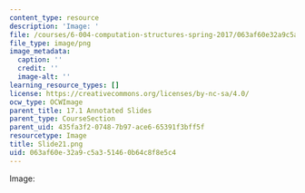 ```yaml
---
content_type: resource
description: 'Image: '
file: /courses/6-004-computation-structures-spring-2017/063af60e32a9c5a351460b64c8f8e5c4_Slide21.png
file_type: image/png
image_metadata:
  caption: ''
  credit: ''
  image-alt: ''
learning_resource_types: []
license: https://creativecommons.org/licenses/by-nc-sa/4.0/
ocw_type: OCWImage
parent_title: 17.1 Annotated Slides
parent_type: CourseSection
parent_uid: 435fa3f2-0748-7b97-ace6-65391f3bff5f
resourcetype: Image
title: Slide21.png
uid: 063af60e-32a9-c5a3-5146-0b64c8f8e5c4
---
```

Image: 